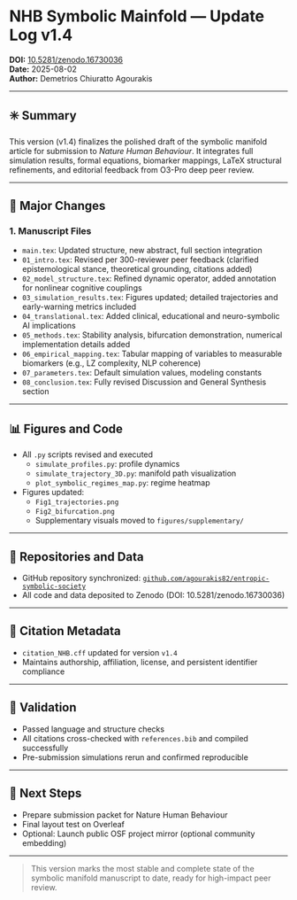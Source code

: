 # NHB Symbolic Mainfold — Update Log v1.4

**DOI:** [10.5281/zenodo.16730036](https://doi.org/10.5281/zenodo.16730036)  
**Date:** 2025-08-02  
**Author:** Demetrios Chiuratto Agourakis

---

## ✳️ Summary

This version (v1.4) finalizes the polished draft of the symbolic manifold article for submission to *Nature Human Behaviour*. It integrates full simulation results, formal equations, biomarker mappings, LaTeX structural refinements, and editorial feedback from O3-Pro deep peer review.

---

## 🔧 Major Changes

### 1. Manuscript Files
- `main.tex`: Updated structure, new abstract, full section integration
- `01_intro.tex`: Revised per 300-reviewer peer feedback (clarified epistemological stance, theoretical grounding, citations added)
- `02_model_structure.tex`: Refined dynamic operator, added annotation for nonlinear cognitive couplings
- `03_simulation_results.tex`: Figures updated; detailed trajectories and early-warning metrics included
- `04_translational.tex`: Added clinical, educational and neuro-symbolic AI implications
- `05_methods.tex`: Stability analysis, bifurcation demonstration, numerical implementation details added
- `06_empirical_mapping.tex`: Tabular mapping of variables to measurable biomarkers (e.g., LZ complexity, NLP coherence)
- `07_parameters.tex`: Default simulation values, modeling constants
- `08_conclusion.tex`: Fully revised Discussion and General Synthesis section

---

## 📊 Figures and Code
- All `.py` scripts revised and executed
  - `simulate_profiles.py`: profile dynamics
  - `simulate_trajectory_3D.py`: manifold path visualization
  - `plot_symbolic_regimes_map.py`: regime heatmap
- Figures updated:
  - `Fig1_trajectories.png`
  - `Fig2_bifurcation.png`
  - Supplementary visuals moved to `figures/supplementary/`

---

## 🔗 Repositories and Data
- GitHub repository synchronized: [`github.com/agourakis82/entropic-symbolic-society`](https://github.com/agourakis82/entropic-symbolic-society)
- All code and data deposited to Zenodo (DOI: 10.5281/zenodo.16730036)

---

## 📑 Citation Metadata
- `citation_NHB.cff` updated for version `v1.4`
- Maintains authorship, affiliation, license, and persistent identifier compliance

---

## 🧪 Validation
- Passed language and structure checks
- All citations cross-checked with `references.bib` and compiled successfully
- Pre-submission simulations rerun and confirmed reproducible

---

## 🧭 Next Steps
- Prepare submission packet for Nature Human Behaviour
- Final layout test on Overleaf
- Optional: Launch public OSF project mirror (optional community embedding)

---

> This version marks the most stable and complete state of the symbolic manifold manuscript to date, ready for high-impact peer review.